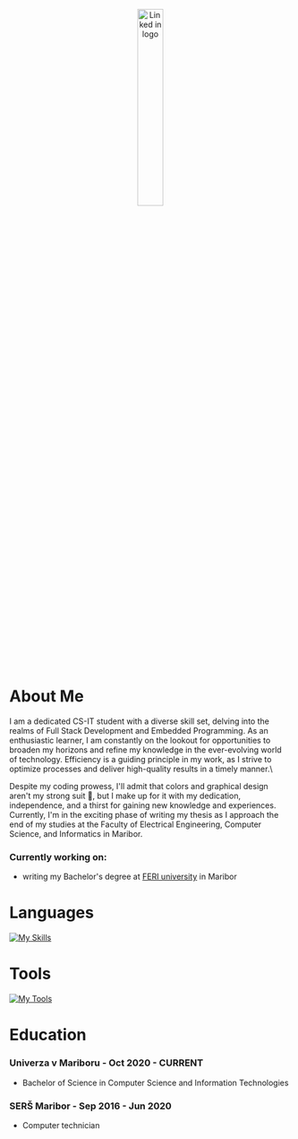 <p align="center">
  <a href="https://www.linkedin.com/in/jakob-%C5%A1rumpf-1a0199217/">
    <img style="width:30%" src="https://img.shields.io/badge/LinkedIn-0077B5?style=for-the-badge&logo=linkedin&logoColor=white" alt="Linked in logo"/>
  </a>
</p>

# About Me
I am a dedicated CS-IT student with a diverse skill set, delving into the realms of Full Stack Development and Embedded Programming. As an enthusiastic learner, I am constantly on the lookout for opportunities to broaden my horizons and refine my knowledge in the ever-evolving world of technology. Efficiency is a guiding principle in my work, as I strive to optimize processes and deliver high-quality results in a timely manner.\

Despite my coding prowess, I'll admit that colors and graphical design aren't my strong suit 🎨, but I make up for it with my dedication, independence, and a thirst for gaining new knowledge and experiences. Currently, I'm in the exciting phase of writing my thesis as I approach the end of my studies at the Faculty of Electrical Engineering, Computer Science, and Informatics in Maribor.

### Currently working on:
- writing my Bachelor's degree at [FERI university](https://feri.um.si/) in Maribor
# Languages
[![My Skills](https://skillicons.dev/icons?i=python,cs,c,cpp,qt,java,kotlin,html,php,css,js,ts,nextjs,nodejs,react,tailwind,mysql,postgresql,dotnet )](https://skillicons.dev)
# Tools
[![My Tools](https://skillicons.dev/icons?i=androidstudio,arduino,atom,bash,discord,docker,git,github,idea,stackoverflow,vscode,visualstudio)](https://skillicons.dev)
# Education
### Univerza v Mariboru - Oct 2020 - CURRENT
- Bachelor of Science in Computer Science and Information Technologies
### SERŠ Maribor - Sep 2016 - Jun 2020
- Computer technician

<!--
**Kikanon/Kikanon** is a ✨ _special_ ✨ repository because its `README.md` (this file) appears on your GitHub profile.

Here are some ideas to get you started:

- 🔭 I’m currently working on ...
- 🌱 I’m currently learning ...
- 👯 I’m looking to collaborate on ...
- 🤔 I’m looking for help with ...
- 💬 Ask me about ...
- 📫 How to reach me: ...
- 😄 Pronouns: ...
- ⚡ Fun fact: ...
-->
